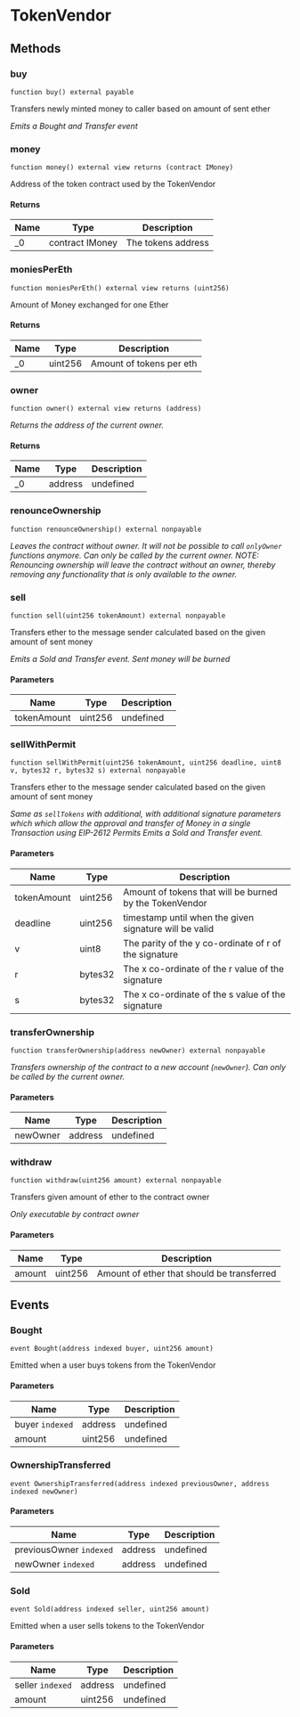 # TokenVendor









## Methods

### buy

```solidity
function buy() external payable
```

Transfers newly minted money to caller based on amount of sent ether

*Emits a Bought and Transfer event*


### money

```solidity
function money() external view returns (contract IMoney)
```

Address of the token contract used by the TokenVendor




#### Returns

| Name | Type | Description |
|---|---|---|
| _0 | contract IMoney | The tokens address |

### moniesPerEth

```solidity
function moniesPerEth() external view returns (uint256)
```

Amount of Money exchanged for one Ether




#### Returns

| Name | Type | Description |
|---|---|---|
| _0 | uint256 | Amount of tokens per eth |

### owner

```solidity
function owner() external view returns (address)
```



*Returns the address of the current owner.*


#### Returns

| Name | Type | Description |
|---|---|---|
| _0 | address | undefined |

### renounceOwnership

```solidity
function renounceOwnership() external nonpayable
```



*Leaves the contract without owner. It will not be possible to call `onlyOwner` functions anymore. Can only be called by the current owner. NOTE: Renouncing ownership will leave the contract without an owner, thereby removing any functionality that is only available to the owner.*


### sell

```solidity
function sell(uint256 tokenAmount) external nonpayable
```

Transfers ether to the message sender calculated based on the given amount of sent money

*Emits a Sold and Transfer event. Sent money will be burned*

#### Parameters

| Name | Type | Description |
|---|---|---|
| tokenAmount | uint256 | undefined |

### sellWithPermit

```solidity
function sellWithPermit(uint256 tokenAmount, uint256 deadline, uint8 v, bytes32 r, bytes32 s) external nonpayable
```

Transfers ether to the message sender calculated based on the given amount of sent money

*Same as `sellTokens` with additional, with additional signature parameters which which allow the approval and transfer of Money in a single Transaction using EIP-2612 Permits Emits a Sold and Transfer event.*

#### Parameters

| Name | Type | Description |
|---|---|---|
| tokenAmount | uint256 | Amount of tokens that will be burned by the TokenVendor |
| deadline | uint256 | timestamp until when the given signature will be valid |
| v | uint8 | The parity of the y co-ordinate of r of the signature |
| r | bytes32 | The x co-ordinate of the r value of the signature |
| s | bytes32 | The x co-ordinate of the s value of the signature |

### transferOwnership

```solidity
function transferOwnership(address newOwner) external nonpayable
```



*Transfers ownership of the contract to a new account (`newOwner`). Can only be called by the current owner.*

#### Parameters

| Name | Type | Description |
|---|---|---|
| newOwner | address | undefined |

### withdraw

```solidity
function withdraw(uint256 amount) external nonpayable
```

Transfers given amount of ether to the contract owner

*Only executable by contract owner*

#### Parameters

| Name | Type | Description |
|---|---|---|
| amount | uint256 | Amount of ether that should be transferred |



## Events

### Bought

```solidity
event Bought(address indexed buyer, uint256 amount)
```

Emitted when a user buys tokens from the TokenVendor



#### Parameters

| Name | Type | Description |
|---|---|---|
| buyer `indexed` | address | undefined |
| amount  | uint256 | undefined |

### OwnershipTransferred

```solidity
event OwnershipTransferred(address indexed previousOwner, address indexed newOwner)
```





#### Parameters

| Name | Type | Description |
|---|---|---|
| previousOwner `indexed` | address | undefined |
| newOwner `indexed` | address | undefined |

### Sold

```solidity
event Sold(address indexed seller, uint256 amount)
```

Emitted when a user sells tokens to the TokenVendor



#### Parameters

| Name | Type | Description |
|---|---|---|
| seller `indexed` | address | undefined |
| amount  | uint256 | undefined |



